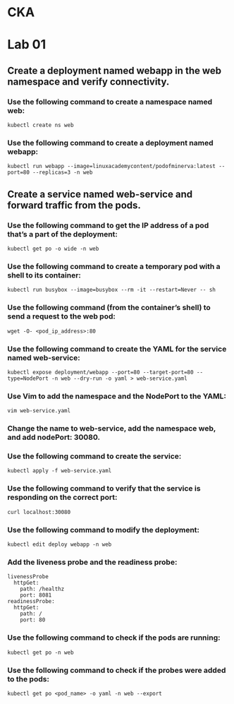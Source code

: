 # CKA

# Lab 01
## Create a deployment named webapp in the web namespace and verify connectivity.
### Use the following command to create a namespace named web:
`kubectl create ns web`
### Use the following command to create a deployment named webapp:
`kubectl run webapp --image=linuxacademycontent/podofminerva:latest --port=80 --replicas=3 -n web`
## Create a service named web-service and forward traffic from the pods.
### Use the following command to get the IP address of a pod that’s a part of the deployment:
`kubectl get po -o wide -n web`
### Use the following command to create a temporary pod with a shell to its container:
`kubectl run busybox --image=busybox --rm -it --restart=Never -- sh`
### Use the following command (from the container’s shell) to send a request to the web pod:
`wget -O- <pod_ip_address>:80`
### Use the following command to create the YAML for the service named web-service:
`kubectl expose deployment/webapp --port=80 --target-port=80 --type=NodePort -n web --dry-run -o yaml > web-service.yaml`
### Use Vim to add the namespace and the NodePort to the YAML:
`vim web-service.yaml`
### Change the name to web-service, add the namespace web, and add nodePort: 30080.
### Use the following command to create the service:
`kubectl apply -f web-service.yaml`
### Use the following command to verify that the service is responding on the correct port:
`curl localhost:30080`
### Use the following command to modify the deployment:
`kubectl edit deploy webapp -n web`
### Add the liveness probe and the readiness probe:
``` 
livenessProbe
  httpGet:
    path: /healthz
    port: 8081
readinessProbe:
  httpGet:
    path: /
    port: 80
 ```
### Use the following command to check if the pods are running:
`kubectl get po -n web`
### Use the following command to check if the probes were added to the pods:
`kubectl get po <pod_name> -o yaml -n web --export`
